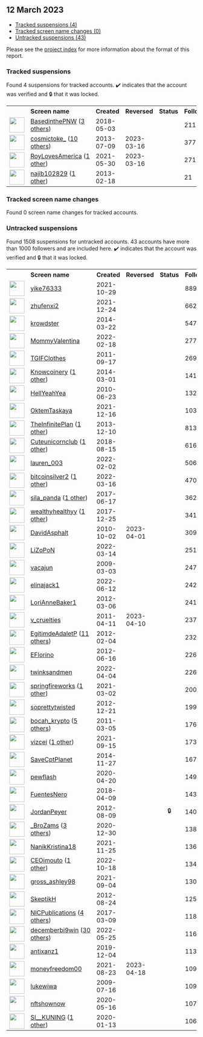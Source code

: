 ## 12 March 2023

* [Tracked suspensions (4)](#tracked-suspensions)
* [Tracked screen name changes (0)](#tracked-screen-name-changes)
* [Untracked suspensions (43)](#untracked-suspensions)

Please see the [project index](https://github.com/travisbrown/twitter-watch) for more information about the format of this report.

### Tracked suspensions

Found 4 suspensions for tracked accounts.
  ✔️ indicates that the account was verified and 🔒 that it was locked.

<table>
    <tr>
        <th></th>
        <th align="left">Screen name</th>
        <th align="left">Created</th>
        <th align="left">Reversed</th>
        <th align="left">Status</th>
        <th align="left">Followers</th>
        <th align="left">Ranking</th></tr>
    </tr>
        <tr>
            <td><a href="https://twitter.com/intent/user?user_id=991965634203389952">
                <img src="https://pbs.twimg.com/profile_images/1407430525732626432/FVNdZh64_normal.jpg" width="40px" height="40px" align="center"/></a>
            </td>
            <td>
                <a href="https://twitter.com/BasedinthePNW">BasedinthePNW</a>&nbsp;(<a href="https://api.memory.lol/v1/tw/id/991965634203389952">3 others</a>)&nbsp;</td>
            <td>2018-05-03</td>
            <td></td>
            <td align="center"></td>
            <td>211</td>
            <td>3521</td>
        </tr>
        <tr>
            <td><a href="https://twitter.com/intent/user?user_id=1579217568">
                <img src="https://pbs.twimg.com/profile_images/1593806204840468482/-ExdIMvo_normal.jpg" width="40px" height="40px" align="center"/></a>
            </td>
            <td>
                <a href="https://twitter.com/cosmictoke_">cosmictoke_</a>&nbsp;(<a href="https://api.memory.lol/v1/tw/id/1579217568">10 others</a>)&nbsp;</td>
            <td>2013-07-09</td>
            <td>2023-03-16</td>
            <td align="center"></td>
            <td>377</td>
            <td>20098</td>
        </tr>
        <tr>
            <td><a href="https://twitter.com/intent/user?user_id=1399136176162983942">
                <img src="https://pbs.twimg.com/profile_images/1399137758657064961/Ga7iUX0O_normal.jpg" width="40px" height="40px" align="center"/></a>
            </td>
            <td>
                <a href="https://twitter.com/RoyLovesAmerica">RoyLovesAmerica</a>&nbsp;(<a href="https://api.memory.lol/v1/tw/id/1399136176162983942">1 other</a>)&nbsp;</td>
            <td>2021-05-30</td>
            <td>2023-03-16</td>
            <td align="center"></td>
            <td>2717</td>
            <td>62169</td>
        </tr>
        <tr>
            <td><a href="https://twitter.com/intent/user?user_id=1192322364">
                <img src="https://pbs.twimg.com/profile_images/1440656470811369481/QvfXPacL_normal.jpg" width="40px" height="40px" align="center"/></a>
            </td>
            <td>
                <a href="https://twitter.com/najib102829">najib102829</a>&nbsp;(<a href="https://api.memory.lol/v1/tw/id/1192322364">1 other</a>)&nbsp;</td>
            <td>2013-02-18</td>
            <td></td>
            <td align="center"></td>
            <td>21</td>
            <td>87145</td>
        </tr></table>

### Tracked screen name changes

Found 0 screen name changes for tracked accounts.

### Untracked suspensions

Found 1508 suspensions for untracked accounts.
43 accounts have more than 1000 followers and are included here.
  ✔️ indicates that the account was verified and 🔒 that it was locked.

<table>
    <tr>
        <th></th>
        <th align="left">Screen name</th>
        <th align="left">Created</th>
        <th align="left">Reversed</th>
        <th align="left">Status</th>
        <th align="left">Followers</th>
    </tr>
        <tr>
            <td><a href="https://twitter.com/intent/user?user_id=1454038493500305410">
                <img src="https://pbs.twimg.com/profile_images/1578755317550440448/HfQkzKUE_normal.jpg" width="40px" height="40px" align="center"/></a>
            </td>
            <td>
                <a href="https://twitter.com/yike76333">yike76333</a></td>
            <td>2021-10-29</td>
            <td></td>
            <td align="center"></td>
            <td>88911</td>
        </tr>
        <tr>
            <td><a href="https://twitter.com/intent/user?user_id=1474304603218792450">
                <img src="https://pbs.twimg.com/profile_images/1528324188494249984/BvRwGWPu_normal.jpg" width="40px" height="40px" align="center"/></a>
            </td>
            <td>
                <a href="https://twitter.com/zhufenxi2">zhufenxi2</a></td>
            <td>2021-12-24</td>
            <td></td>
            <td align="center"></td>
            <td>66258</td>
        </tr>
        <tr>
            <td><a href="https://twitter.com/intent/user?user_id=2402328356">
                <img src="https://pbs.twimg.com/profile_images/1025127476631150592/CYM_V6K4_normal.jpg" width="40px" height="40px" align="center"/></a>
            </td>
            <td>
                <a href="https://twitter.com/krowdster">krowdster</a></td>
            <td>2014-03-22</td>
            <td></td>
            <td align="center"></td>
            <td>54769</td>
        </tr>
        <tr>
            <td><a href="https://twitter.com/intent/user?user_id=1494597452359475202">
                <img src="https://pbs.twimg.com/profile_images/1561344000854052864/NLESDpFp_normal.jpg" width="40px" height="40px" align="center"/></a>
            </td>
            <td>
                <a href="https://twitter.com/MommyValentina">MommyValentina</a></td>
            <td>2022-02-18</td>
            <td></td>
            <td align="center"></td>
            <td>27707</td>
        </tr>
        <tr>
            <td><a href="https://twitter.com/intent/user?user_id=374875062">
                <img src="https://pbs.twimg.com/profile_images/447993334695358465/iMk3ANmV_normal.jpeg" width="40px" height="40px" align="center"/></a>
            </td>
            <td>
                <a href="https://twitter.com/TGIFClothes">TGIFClothes</a></td>
            <td>2011-09-17</td>
            <td></td>
            <td align="center"></td>
            <td>26938</td>
        </tr>
        <tr>
            <td><a href="https://twitter.com/intent/user?user_id=2366303126">
                <img src="https://pbs.twimg.com/profile_images/1484713013705953281/0zK2Dbxd_normal.jpg" width="40px" height="40px" align="center"/></a>
            </td>
            <td>
                <a href="https://twitter.com/Knowcoinery">Knowcoinery</a>&nbsp;(<a href="https://api.memory.lol/v1/tw/id/2366303126">1 other</a>)&nbsp;</td>
            <td>2014-03-01</td>
            <td></td>
            <td align="center"></td>
            <td>14181</td>
        </tr>
        <tr>
            <td><a href="https://twitter.com/intent/user?user_id=158645093">
                <img src="https://pbs.twimg.com/profile_images/661419290223054848/EztxKNKI_normal.jpg" width="40px" height="40px" align="center"/></a>
            </td>
            <td>
                <a href="https://twitter.com/HellYeahYea">HellYeahYea</a></td>
            <td>2010-06-23</td>
            <td></td>
            <td align="center"></td>
            <td>13219</td>
        </tr>
        <tr>
            <td><a href="https://twitter.com/intent/user?user_id=1471509474607173640">
                <img src="https://pbs.twimg.com/profile_images/1530996081869430791/IzV-byho_normal.jpg" width="40px" height="40px" align="center"/></a>
            </td>
            <td>
                <a href="https://twitter.com/OktemTaskaya">OktemTaskaya</a></td>
            <td>2021-12-16</td>
            <td></td>
            <td align="center"></td>
            <td>10337</td>
        </tr>
        <tr>
            <td><a href="https://twitter.com/intent/user?user_id=2238695868">
                <img src="https://pbs.twimg.com/profile_images/1596938646392692737/qtU32ud0_normal.jpg" width="40px" height="40px" align="center"/></a>
            </td>
            <td>
                <a href="https://twitter.com/TheInfinitePlan">TheInfinitePlan</a>&nbsp;(<a href="https://api.memory.lol/v1/tw/id/2238695868">1 other</a>)&nbsp;</td>
            <td>2013-12-10</td>
            <td></td>
            <td align="center"></td>
            <td>8132</td>
        </tr>
        <tr>
            <td><a href="https://twitter.com/intent/user?user_id=1029762539557670912">
                <img src="https://pbs.twimg.com/profile_images/1531047489796702208/kMDCkSDR_normal.jpg" width="40px" height="40px" align="center"/></a>
            </td>
            <td>
                <a href="https://twitter.com/Cuteunicornclub">Cuteunicornclub</a>&nbsp;(<a href="https://api.memory.lol/v1/tw/id/1029762539557670912">1 other</a>)&nbsp;</td>
            <td>2018-08-15</td>
            <td></td>
            <td align="center"></td>
            <td>6165</td>
        </tr>
        <tr>
            <td><a href="https://twitter.com/intent/user?user_id=1488914316850081792">
                <img src="https://pbs.twimg.com/profile_images/1578517381986623491/wv8NF3lJ_normal.jpg" width="40px" height="40px" align="center"/></a>
            </td>
            <td>
                <a href="https://twitter.com/lauren_003">lauren_003</a></td>
            <td>2022-02-02</td>
            <td></td>
            <td align="center"></td>
            <td>5067</td>
        </tr>
        <tr>
            <td><a href="https://twitter.com/intent/user?user_id=1503984011747553283">
                <img src="https://pbs.twimg.com/profile_images/1545366414210392064/vfnXvPNf_normal.jpg" width="40px" height="40px" align="center"/></a>
            </td>
            <td>
                <a href="https://twitter.com/bitcoinsilver2">bitcoinsilver2</a>&nbsp;(<a href="https://api.memory.lol/v1/tw/id/1503984011747553283">1 other</a>)&nbsp;</td>
            <td>2022-03-16</td>
            <td></td>
            <td align="center"></td>
            <td>4702</td>
        </tr>
        <tr>
            <td><a href="https://twitter.com/intent/user?user_id=876138859523825664">
                <img src="https://pbs.twimg.com/profile_images/1521172521734709248/-GEJ_a2p_normal.jpg" width="40px" height="40px" align="center"/></a>
            </td>
            <td>
                <a href="https://twitter.com/sila_panda">sila_panda</a>&nbsp;(<a href="https://api.memory.lol/v1/tw/id/876138859523825664">1 other</a>)&nbsp;</td>
            <td>2017-06-17</td>
            <td></td>
            <td align="center"></td>
            <td>3627</td>
        </tr>
        <tr>
            <td><a href="https://twitter.com/intent/user?user_id=945224465515995137">
                <img src="https://pbs.twimg.com/profile_images/1420711322048675842/GjuZamK8_normal.jpg" width="40px" height="40px" align="center"/></a>
            </td>
            <td>
                <a href="https://twitter.com/wealthyhealthyy">wealthyhealthyy</a>&nbsp;(<a href="https://api.memory.lol/v1/tw/id/945224465515995137">1 other</a>)&nbsp;</td>
            <td>2017-12-25</td>
            <td></td>
            <td align="center"></td>
            <td>3415</td>
        </tr>
        <tr>
            <td><a href="https://twitter.com/intent/user?user_id=197625067">
                <img src="https://pbs.twimg.com/profile_images/1452884126206410754/pLMIy5XK_normal.jpg" width="40px" height="40px" align="center"/></a>
            </td>
            <td>
                <a href="https://twitter.com/DavidAsphalt">DavidAsphalt</a></td>
            <td>2010-10-02</td>
            <td>2023-04-01</td>
            <td align="center"></td>
            <td>3096</td>
        </tr>
        <tr>
            <td><a href="https://twitter.com/intent/user?user_id=1503385865996935168">
                <img src="https://pbs.twimg.com/profile_images/1570864133670666241/uelbAq3I_normal.jpg" width="40px" height="40px" align="center"/></a>
            </td>
            <td>
                <a href="https://twitter.com/LiZoPoN">LiZoPoN</a></td>
            <td>2022-03-14</td>
            <td></td>
            <td align="center"></td>
            <td>2511</td>
        </tr>
        <tr>
            <td><a href="https://twitter.com/intent/user?user_id=22675424">
                <img src="https://pbs.twimg.com/profile_images/1542655997302513664/FBpmzu0E_normal.jpg" width="40px" height="40px" align="center"/></a>
            </td>
            <td>
                <a href="https://twitter.com/vacajun">vacajun</a></td>
            <td>2009-03-03</td>
            <td></td>
            <td align="center"></td>
            <td>2476</td>
        </tr>
        <tr>
            <td><a href="https://twitter.com/intent/user?user_id=1536098860271009794">
                <img src="https://pbs.twimg.com/profile_images/1578531311781830658/MfnYLsAc_normal.jpg" width="40px" height="40px" align="center"/></a>
            </td>
            <td>
                <a href="https://twitter.com/elinajack1">elinajack1</a></td>
            <td>2022-06-12</td>
            <td></td>
            <td align="center"></td>
            <td>2423</td>
        </tr>
        <tr>
            <td><a href="https://twitter.com/intent/user?user_id=516591681">
                <img src="https://pbs.twimg.com/profile_images/1030289135074988032/tLd9eTsx_normal.jpg" width="40px" height="40px" align="center"/></a>
            </td>
            <td>
                <a href="https://twitter.com/LoriAnneBaker1">LoriAnneBaker1</a></td>
            <td>2012-03-06</td>
            <td></td>
            <td align="center"></td>
            <td>2414</td>
        </tr>
        <tr>
            <td><a href="https://twitter.com/intent/user?user_id=280430091">
                <img src="https://pbs.twimg.com/profile_images/641725091626094592/tFDKrqvl_normal.png" width="40px" height="40px" align="center"/></a>
            </td>
            <td>
                <a href="https://twitter.com/v_cruelties">v_cruelties</a></td>
            <td>2011-04-11</td>
            <td>2023-04-10</td>
            <td align="center"></td>
            <td>2377</td>
        </tr>
        <tr>
            <td><a href="https://twitter.com/intent/user?user_id=483350157">
                <img src="https://pbs.twimg.com/profile_images/1565455862973489155/Cmg3Zbas_normal.jpg" width="40px" height="40px" align="center"/></a>
            </td>
            <td>
                <a href="https://twitter.com/EgitimdeAdaletP">EgitimdeAdaletP</a>&nbsp;(<a href="https://api.memory.lol/v1/tw/id/483350157">11 others</a>)&nbsp;</td>
            <td>2012-02-04</td>
            <td></td>
            <td align="center"></td>
            <td>2329</td>
        </tr>
        <tr>
            <td><a href="https://twitter.com/intent/user?user_id=609753067">
                <img src="https://pbs.twimg.com/profile_images/655858259069390848/Ge7EmrhS_normal.jpg" width="40px" height="40px" align="center"/></a>
            </td>
            <td>
                <a href="https://twitter.com/EFlorino">EFlorino</a></td>
            <td>2012-06-16</td>
            <td></td>
            <td align="center"></td>
            <td>2262</td>
        </tr>
        <tr>
            <td><a href="https://twitter.com/intent/user?user_id=1510879478133710851">
                <img src="https://pbs.twimg.com/profile_images/1510882350456049667/B0kiy8iO_normal.jpg" width="40px" height="40px" align="center"/></a>
            </td>
            <td>
                <a href="https://twitter.com/twinksandmen">twinksandmen</a></td>
            <td>2022-04-04</td>
            <td></td>
            <td align="center"></td>
            <td>2260</td>
        </tr>
        <tr>
            <td><a href="https://twitter.com/intent/user?user_id=1366746758181654531">
                <img src="https://pbs.twimg.com/profile_images/1584485931490631681/9cOcQVLY_normal.jpg" width="40px" height="40px" align="center"/></a>
            </td>
            <td>
                <a href="https://twitter.com/springfireworks">springfireworks</a>&nbsp;(<a href="https://api.memory.lol/v1/tw/id/1366746758181654531">1 other</a>)&nbsp;</td>
            <td>2021-03-02</td>
            <td></td>
            <td align="center"></td>
            <td>2006</td>
        </tr>
        <tr>
            <td><a href="https://twitter.com/intent/user?user_id=1027359278">
                <img src="https://pbs.twimg.com/profile_images/1525454382141169664/-0Jv-XWY_normal.jpg" width="40px" height="40px" align="center"/></a>
            </td>
            <td>
                <a href="https://twitter.com/soprettytwisted">soprettytwisted</a></td>
            <td>2012-12-21</td>
            <td></td>
            <td align="center"></td>
            <td>1990</td>
        </tr>
        <tr>
            <td><a href="https://twitter.com/intent/user?user_id=261026141">
                <img src="https://pbs.twimg.com/profile_images/1596511908051714048/NxC9GZiz_normal.png" width="40px" height="40px" align="center"/></a>
            </td>
            <td>
                <a href="https://twitter.com/bocah_krypto">bocah_krypto</a>&nbsp;(<a href="https://api.memory.lol/v1/tw/id/261026141">5 others</a>)&nbsp;</td>
            <td>2011-03-05</td>
            <td></td>
            <td align="center"></td>
            <td>1767</td>
        </tr>
        <tr>
            <td><a href="https://twitter.com/intent/user?user_id=1437985434932482049">
                <img src="https://pbs.twimg.com/profile_images/1537801920928153600/qIxk-T08_normal.jpg" width="40px" height="40px" align="center"/></a>
            </td>
            <td>
                <a href="https://twitter.com/vizcei">vizcei</a>&nbsp;(<a href="https://api.memory.lol/v1/tw/id/1437985434932482049">1 other</a>)&nbsp;</td>
            <td>2021-09-15</td>
            <td></td>
            <td align="center"></td>
            <td>1731</td>
        </tr>
        <tr>
            <td><a href="https://twitter.com/intent/user?user_id=2911428073">
                <img src="https://pbs.twimg.com/profile_images/537777248527343616/etwg4e3p_normal.jpeg" width="40px" height="40px" align="center"/></a>
            </td>
            <td>
                <a href="https://twitter.com/SaveCptPlanet">SaveCptPlanet</a></td>
            <td>2014-11-27</td>
            <td></td>
            <td align="center"></td>
            <td>1678</td>
        </tr>
        <tr>
            <td><a href="https://twitter.com/intent/user?user_id=1252315861488205825">
                <img src="https://pbs.twimg.com/profile_images/1557827763498876933/o2wNy3gh_normal.jpg" width="40px" height="40px" align="center"/></a>
            </td>
            <td>
                <a href="https://twitter.com/pewflash">pewflash</a></td>
            <td>2020-04-20</td>
            <td></td>
            <td align="center"></td>
            <td>1494</td>
        </tr>
        <tr>
            <td><a href="https://twitter.com/intent/user?user_id=983434524196392961">
                <img src="https://pbs.twimg.com/profile_images/1093790898066837504/PXlmF_64_normal.jpg" width="40px" height="40px" align="center"/></a>
            </td>
            <td>
                <a href="https://twitter.com/FuentesNero">FuentesNero</a></td>
            <td>2018-04-09</td>
            <td></td>
            <td align="center"></td>
            <td>1433</td>
        </tr>
        <tr>
            <td><a href="https://twitter.com/intent/user?user_id=746542489">
                <img src="https://pbs.twimg.com/profile_images/1292345768611807232/bA7fPfZz_normal.jpg" width="40px" height="40px" align="center"/></a>
            </td>
            <td>
                <a href="https://twitter.com/JordanPeyer">JordanPeyer</a></td>
            <td>2012-08-09</td>
            <td></td>
            <td align="center">🔒</td>
            <td>1406</td>
        </tr>
        <tr>
            <td><a href="https://twitter.com/intent/user?user_id=1344113728241876993">
                <img src="https://pbs.twimg.com/profile_images/1516382466725990402/CsBRQ1vK_normal.jpg" width="40px" height="40px" align="center"/></a>
            </td>
            <td>
                <a href="https://twitter.com/_BroZams">_BroZams</a>&nbsp;(<a href="https://api.memory.lol/v1/tw/id/1344113728241876993">3 others</a>)&nbsp;</td>
            <td>2020-12-30</td>
            <td></td>
            <td align="center"></td>
            <td>1383</td>
        </tr>
        <tr>
            <td><a href="https://twitter.com/intent/user?user_id=1463827365427957761">
                <img src="https://pbs.twimg.com/profile_images/1596164815491211264/mGAUCmq4_normal.jpg" width="40px" height="40px" align="center"/></a>
            </td>
            <td>
                <a href="https://twitter.com/NanikKristina18">NanikKristina18</a></td>
            <td>2021-11-25</td>
            <td></td>
            <td align="center"></td>
            <td>1366</td>
        </tr>
        <tr>
            <td><a href="https://twitter.com/intent/user?user_id=1582258088962412544">
                <img src="https://pbs.twimg.com/profile_images/1596388188146188288/7gCJpNRn_normal.jpg" width="40px" height="40px" align="center"/></a>
            </td>
            <td>
                <a href="https://twitter.com/CEOimouto">CEOimouto</a>&nbsp;(<a href="https://api.memory.lol/v1/tw/id/1582258088962412544">1 other</a>)&nbsp;</td>
            <td>2022-10-18</td>
            <td></td>
            <td align="center"></td>
            <td>1340</td>
        </tr>
        <tr>
            <td><a href="https://twitter.com/intent/user?user_id=1434120957069860864">
                <img src="https://pbs.twimg.com/profile_images/1434121476236578818/6bee9_Jh_normal.jpg" width="40px" height="40px" align="center"/></a>
            </td>
            <td>
                <a href="https://twitter.com/gross_ashley98">gross_ashley98</a></td>
            <td>2021-09-04</td>
            <td></td>
            <td align="center"></td>
            <td>1300</td>
        </tr>
        <tr>
            <td><a href="https://twitter.com/intent/user?user_id=777035676">
                <img src="https://pbs.twimg.com/profile_images/3752717018/9f05971a4c83cb59d9e86898a4eb3fbe_normal.jpeg" width="40px" height="40px" align="center"/></a>
            </td>
            <td>
                <a href="https://twitter.com/SkeptikH">SkeptikH</a></td>
            <td>2012-08-24</td>
            <td></td>
            <td align="center"></td>
            <td>1258</td>
        </tr>
        <tr>
            <td><a href="https://twitter.com/intent/user?user_id=839918132185694209">
                <img src="https://pbs.twimg.com/profile_images/1089506588308717568/G1eFk8DE_normal.jpg" width="40px" height="40px" align="center"/></a>
            </td>
            <td>
                <a href="https://twitter.com/NICPublications">NICPublications</a>&nbsp;(<a href="https://api.memory.lol/v1/tw/id/839918132185694209">4 others</a>)&nbsp;</td>
            <td>2017-03-09</td>
            <td></td>
            <td align="center"></td>
            <td>1184</td>
        </tr>
        <tr>
            <td><a href="https://twitter.com/intent/user?user_id=1529358034891247616">
                <img src="https://pbs.twimg.com/profile_images/1597225749899284481/JTv2oJlC_normal.jpg" width="40px" height="40px" align="center"/></a>
            </td>
            <td>
                <a href="https://twitter.com/decemberbi9win">decemberbi9win</a>&nbsp;(<a href="https://api.memory.lol/v1/tw/id/1529358034891247616">30 others</a>)&nbsp;</td>
            <td>2022-05-25</td>
            <td></td>
            <td align="center"></td>
            <td>1161</td>
        </tr>
        <tr>
            <td><a href="https://twitter.com/intent/user?user_id=1202147847665176576">
                <img src="https://pbs.twimg.com/profile_images/1202148032168382464/EViAWUoV_normal.jpg" width="40px" height="40px" align="center"/></a>
            </td>
            <td>
                <a href="https://twitter.com/antixanz1">antixanz1</a></td>
            <td>2019-12-04</td>
            <td></td>
            <td align="center"></td>
            <td>1130</td>
        </tr>
        <tr>
            <td><a href="https://twitter.com/intent/user?user_id=1429887726338428929">
                <img src="https://pbs.twimg.com/profile_images/1473897117253054465/VqSKfkrI_normal.jpg" width="40px" height="40px" align="center"/></a>
            </td>
            <td>
                <a href="https://twitter.com/moneyfreedom00">moneyfreedom00</a></td>
            <td>2021-08-23</td>
            <td>2023-04-18</td>
            <td align="center"></td>
            <td>1095</td>
        </tr>
        <tr>
            <td><a href="https://twitter.com/intent/user?user_id=57322194">
                <img src="https://pbs.twimg.com/profile_images/1464872454740791298/ITvJ54xY_normal.jpg" width="40px" height="40px" align="center"/></a>
            </td>
            <td>
                <a href="https://twitter.com/lukewiwa">lukewiwa</a></td>
            <td>2009-07-16</td>
            <td></td>
            <td align="center"></td>
            <td>1094</td>
        </tr>
        <tr>
            <td><a href="https://twitter.com/intent/user?user_id=1261707228547100679">
                <img src="https://pbs.twimg.com/profile_images/1485605214900076548/Wi5i4yb8_normal.jpg" width="40px" height="40px" align="center"/></a>
            </td>
            <td>
                <a href="https://twitter.com/nftshownow">nftshownow</a></td>
            <td>2020-05-16</td>
            <td></td>
            <td align="center"></td>
            <td>1075</td>
        </tr>
        <tr>
            <td><a href="https://twitter.com/intent/user?user_id=1216519246542323713">
                <img src="https://pbs.twimg.com/profile_images/1564400194879619072/MhEVLId6_normal.jpg" width="40px" height="40px" align="center"/></a>
            </td>
            <td>
                <a href="https://twitter.com/SI__KUNING">SI__KUNING</a>&nbsp;(<a href="https://api.memory.lol/v1/tw/id/1216519246542323713">1 other</a>)&nbsp;</td>
            <td>2020-01-13</td>
            <td></td>
            <td align="center"></td>
            <td>1063</td>
        </tr></table>

